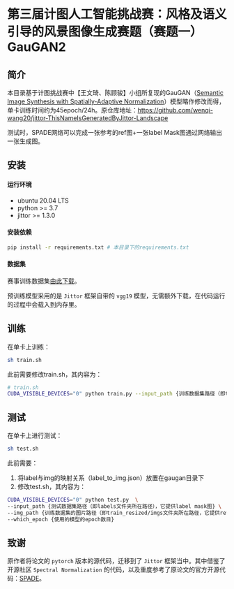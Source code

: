# 第三届计图人工智能挑战赛：风格及语义引导的风景图像生成赛题（赛题一）GauGAN2

## 简介

本目录基于计图挑战赛中【王文琦、陈顾骏】小组所复现的GauGAN（[Semantic Image Synthesis with Spatially-Adaptive Normalization](https://arxiv.org/abs/1903.07291)）模型略作修改而得，单卡训练时间约为45epoch/24h。原仓库地址：https://github.com/wenqi-wang20/jittor-ThisNameIsGeneratedByJittor-Landscape

测试时，SPADE网络可以完成一张参考的ref图+一张label Mask图通过网络输出一张生成图。
## 安装

#### 运行环境

- ubuntu 20.04 LTS
- python >= 3.7
- jittor >= 1.3.0

#### 安装依赖

```bash
pip install -r requirements.txt # 本目录下的requirements.txt
```

#### 数据集

赛事训练数据集[由此下载](https://cloud.tsinghua.edu.cn/f/063e7fcfe6a04184904d/?dl=1)。

预训练模型采用的是 `Jittor` 框架自带的 `vgg19` 模型，无需额外下载，在代码运行的过程中会载入到内存里。

## 训练

在单卡上训练：

```bash
sh train.sh
```
此前需要修改train.sh，其内容为：
```bash
# train.sh
CUDA_VISIBLE_DEVICES="0" python train.py --input_path {训练数据集路径（即train_resized文件夹所在路径）}
```
## 测试

在单卡上进行测试：

```bash 
sh test.sh
```

此前需要：
1. 将label与img的映射关系（label_to_img.json）放置在gaugan目录下
2. 修改test.sh，其内容为：
```bash
CUDA_VISIBLE_DEVICES="0" python test.py  \
--input_path {测试数据集路径（即labels文件夹所在路径），它提供label mask图} \
--img_path {训练数据集的图片路径（即train_resized/imgs文件夹所在路径，它提供ref图）}
--which_epoch {使用的模型的epoch数目}
```

## 致谢

原作者将论文的 `pytorch` 版本的源代码，迁移到了 `Jittor` 框架当中。其中借鉴了开源社区 `Spectral Normalization` 的代码，以及重度参考了原论文的官方开源代码：[SPADE](https://github.com/NVlabs/SPADE)。